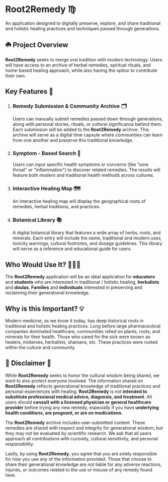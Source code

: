 # Root2Remedy ♍︎
An application designed to digitally preserve, explore, and share traditional and holistic healing practices and techniques passed through generations.



## ☘️ **Project Overview**
**Root2Remedy** seeks to merge oral tradition with modern technology. Users will have access to an archive of herbal remedies, spiritual rituals, and home-based healing approach, while also having the option to contribute their own. 

## **Key Features** 🔑
1. ### **Remedy Submission & Community Archive** 🗂️

    Users can manually submit remedies passed down through generations, along with personal stories, rituals, or cultural significance behind them. Each submission will be added to the **Root2Remedy** archive. This archive will serve as a digital time capsule where communities can learn from one another and preserve this traditional knowledge. 

2. ### **Symptom - Based Search** 🔎

   Users can input specific health symptoms or concerns (like "sore throat" or "inflammation") to discover related remedies. The results will feature both modern and traditional health methods across cultures. 

3. ### **Interactive Healing Map** 🗺️

    An interactive healing map will display the geographical roots of remedies, herbal traditions, and practices. 

4. ### **Botanical Library** 📚

    A digital botanical library that features a wide array of herbs, roots, and minerals. Each entry will include the name, traditional and modern uses, toxicity warnings, cultural footnotes, and dosage guidelines. This library will serve as a reference and educational guide for users. 

## **Who Would Use It?** 🧑‍🧒‍🧒

The **Root2Remedy** application will be an ideal application for **educators** and **students** who are interested in traditional / holistic healing, **herbalists** and **doulas**. **Families** and **individuals** interested in preserving and reclaiming their generational knowledge. 


## **Why is this Important?** 💡
Modern medicine, as we know it today, has deep historical roots in traditional and holistic healing practices. Long before large pharmaceutical companies dominated healthcare, communities relied on plants, roots, and minerals for their health. Those who cared for the sick were known as healers, midwives, herbalists, shamans, etc. These practices were rooted within the culture and community. 


## 🚨 **Disclaimer** 🚨
While **Root2Remedy** seeks to honor the cultural wisdom being shared, we want to also protect everyone involved. The information shared on **Root2Remedy** reflects generational knowledge of traditional practices and personal experiences with healing. **Root2Remedy** is not **intended to substitute professional medical advice, diagnosis, and treatment**. All users should **consult with a licensed physician or general healthcare provider** before trying any new remedy, especially if you have **underlying health conditions, are pregnant, or are on medications.** 

The **Root2Remedy** archive includes user-submitted content. These remedies are shared with respect and integrity for generational wisdom, but they may not be evaluated by scientific research. We ask that all users approach all contributions with curiosity, cultural sensitivity, and personal responsibility. 

Lastly, by using **Root2Remedy**, you agree that you are solely responsible for how you use any of the information provided. Those that choose to share their generational knowledge are not liable for any adverse reactions, injuries, or outcomes related to the use or misuse of any remedy found here.
















